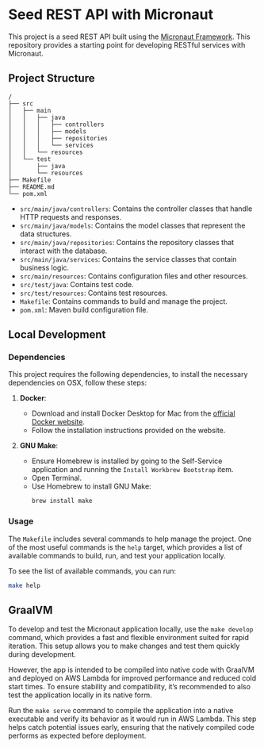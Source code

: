 # Seed REST API with Micronaut

This project is a seed REST API built using the [Micronaut Framework](https://micronaut.io/). This repository provides a starting point for developing RESTful services with Micronaut. 

## Project Structure

```
/
├── src
│   ├── main
│   │   ├── java
│   │   │   ├── controllers
│   │   │   ├── models
│   │   │   ├── repositories
│   │   │   └── services
│   │   └── resources
│   └── test
│       ├── java
│       └── resources
├── Makefile
├── README.md
└── pom.xml
```
- `src/main/java/controllers`: Contains the controller classes that handle HTTP requests and responses.
- `src/main/java/models`: Contains the model classes that represent the data structures.
- `src/main/java/repositories`: Contains the repository classes that interact with the database.
- `src/main/java/services`: Contains the service classes that contain business logic.
- `src/main/resources`: Contains configuration files and other resources.
- `src/test/java`: Contains test code.
- `src/test/resources`: Contains test resources.
- `Makefile`: Contains commands to build and manage the project.
- `pom.xml`: Maven build configuration file.


## Local Development

### Dependencies

This project requires the following dependencies, to install the necessary dependencies on OSX, follow these steps:

1. **Docker**:
    - Download and install Docker Desktop for Mac from the [official Docker website](https://www.docker.com/products/docker-desktop).
    - Follow the installation instructions provided on the website.

2. **GNU Make**:
    - Ensure Homebrew is installed by going to the Self-Service application and running the `Install Workbrew Bootstrap` item.
    - Open Terminal.
    - Use Homebrew to install GNU Make:
      ```bash
      brew install make
      ```

### Usage

The `Makefile` includes several commands to help manage the project. One of the most useful commands is the `help` target, which provides a list of available commands to build, run, and test your application locally.

To see the list of available commands, you can run:

```sh
make help
```


## GraalVM

To develop and test the Micronaut application locally, use the `make develop` command, which provides a fast and flexible environment suited for rapid iteration. This setup allows you to make changes and test them quickly during development.

However, the app is intended to be compiled into native code with GraalVM and deployed on AWS Lambda for improved performance and reduced cold start times. To ensure stability and compatibility, it’s recommended to also test the application locally in its native form. 

Run the `make serve` command to compile the application into a native executable and verify its behavior as it would run in AWS Lambda. This step helps catch potential issues early, ensuring that the natively compiled code performs as expected before deployment.
